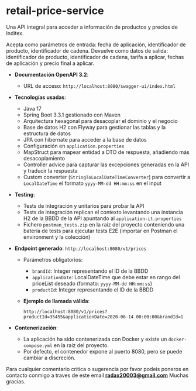 # retail-price-service

Una API integral para acceder a información de productos y precios de Inditex.

Acepta como parámetros de entrada: fecha de aplicación, identificador de producto, identificador de cadena. Devuelve como datos de salida: identificador de producto, identificador de cadena, tarifa a aplicar, fechas de aplicación y precio final a aplicar.
- **Documentación OpenAPI 3.2**:
    - URL de acceso: `http://localhost:8080/swagger-ui/index.html`
- **Tecnologías usadas**:
    - Java 17
    - Spring Boot 3.3.1 gestionado con Maven
    - Arquitectura hexagonal para desacoplar el dominio y el negocio
    - Base de datos H2 con Flyway para gestionar las tablas y la estructura de datos
    - JPA con hibernate para acceder a la base de datos
    - Configuración en `application.properties`
    - MapStruct para mapear entidad a DTO de respuesta, añadiendo más desacoplamiento
    - Controller advice para capturar las excepciones generadas en la API y traducir la respuesta
    - Custom converter (`StringToLocalDateTimeConverter`) para convertir a `LocalDateTime` el formato `yyyy-MM-dd HH:mm:ss` en el input
    
- **Testing**:
    - Tests de integración y unitarios para probar la API
    - Tests de integración replican el contexto levantando una instancia H2 de la BBDD de la API apuntando al `application-it.properties`
    - Fichero `postman_tests.zip` en la raíz del proyecto conteniendo una batería de tests para ejecutar tests E2E (importar en Postman el environment y la colección)

- **Endpoint generado**: `http://localhost:8080/v1/prices`
    - Parámetros obligatorios:
        - `brandId`: Integer representando el ID de la BBDD
        - `applicationDate`: LocalDateTime que debe estar en rango del priceList deseado (formato: `yyyy-MM-dd HH:mm:ss`)
        - `productId`: Integer representando el ID de la BBDD

    - **Ejemplo de llamada válida**:
      ```
      http://localhost:8080/v1/prices?productId=35455&applicationDate=2020-06-14 00:00:00&brandId=1
      ```

- **Contenerización**:
    - La aplicación ha sido contenerizada con Docker y existe un `docker-compose.yml` en la raíz del proyecto.
    - Por defecto, el contenedor expone al puerto 8080, pero se puede cambiar a discreción.

Para cualquier comentario critica o sugerencia por favor podeis poneros en contacto conmigo a traves de este email **radax20003@gmail.com**
Muchas gracias.
